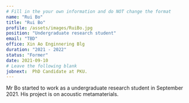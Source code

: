 ```yaml
---
# Fill in the your own information and do NOT change the format
name: "Rui Bo"
title: "Rui Bo"
profile: /assets/images/RuiBo.jpg
position: "Undergraduate research student"
email: "TBD"
office: Xin Ao Enginnering Blg
duration: "2021 - 2022"
status: "Former" 
date: 2021-09-10
# Leave the following blank
jobnext:  PhD Candidate at PKU.
---
```


Mr Bo started to work as a undergraduate research student in September 2021. His project is on
acoustic metamaterials.
